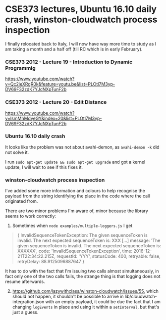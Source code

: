 # CSE373 lectures, Ubuntu 16.10 daily crash, winston-cloudwatch process inspection

I finally relocated back to Italy, I will now have way more time to study as I am
taking a month and a half off (till RC which is in early February).

### CSE373 2012 - Lecture 19 - Introduction to Dynamic Programmig
 
https://www.youtube.com/watch?v=Qc2ieXRgR0k&feature=youtu.be&list=PLOtl7M3yp-DV69F32zdK7YJcNXpTunF2b

### CSE373 2012 - Lecture 20 - Edit Distance
 
https://www.youtube.com/watch?v=IsmMhMdyeGY&index=20&list=PLOtl7M3yp-DV69F32zdK7YJcNXpTunF2b

### Ubuntu 16.10 daily crash
 
 It looks like the problem was not about avahi-demon, as `avahi-demon -k` did not solve it.
 
 I run `sudo apt-get update && sudo apt-get upgrade` and got a kernel update, I will wait to see if
 this fixes it.
 
### winston-cloudwatch process inspection
  
I've added some more information and colours to help recognise the payload from
the string identifying the place in the code where the call originated from.

There are two minor problems I'm aware of, minor because the library seems
to work correctly:

 1. Sometimes when `node examples/multiple-loggers.js` I get
 
 > { InvalidSequenceTokenException: The given sequenceToken is invalid. The next expected sequenceToken is: XXX
 > [...]
 > message: 'The given sequenceToken is invalid. The next expected sequenceToken is: XXXXXX',
 > code: 'InvalidSequenceTokenException',
 > time: 2016-12-21T22:34:22.215Z,
 > requestId: 'YYY',
 > statusCode: 400,
 > retryable: false,
 > retryDelay: 88.9125096887647 }

It has to do with the fact that I'm issuing two calls almost simultaneously, 
in fact only one of the two calls fails, the strange thing is that logging does 
not resume afterwards.

 2. https://github.com/lazywithclass/winston-cloudwatch/issues/55, which should
 not happen, it shouldn't be possible to arrive in 
 lib/cloudwatch-integration.json with an empty payload, it could be due the fact
 that I am changing `logEvents` in place and using it within a `setInterval`, but
 that's just a guess.
